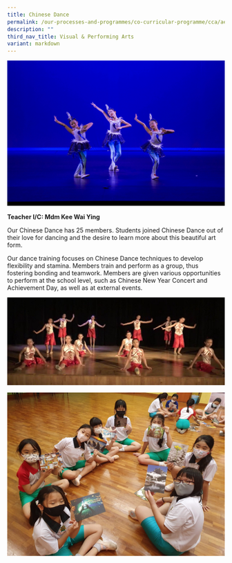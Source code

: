 ```yaml
---
title: Chinese Dance
permalink: /our-processes-and-programmes/co-curricular-programme/cca/aesthetics/chinese-dance/
description: ""
third_nav_title: Visual & Performing Arts
variant: markdown
---
```

![](/images/CCA%20Photos/2022%20chinese%20dance%20syf%20photo%20(1)%20(1).jpg)


**Teacher I/C:  	Mdm Kee Wai Ying**	

Our Chinese Dance has 25 members. Students joined Chinese Dance out of their love for
dancing and the desire to learn more about this beautiful art form.

Our dance training focuses on Chinese Dance techniques to develop flexibility and
stamina. Members train and perform as a group, thus fostering bonding and teamwork.
Members are given various opportunities to perform at the school level, such as Chinese
New Year Concert and Achievement Day, as well as at external events.

![](/images/CD1.jpg)

![](/images/CD2.jpg)